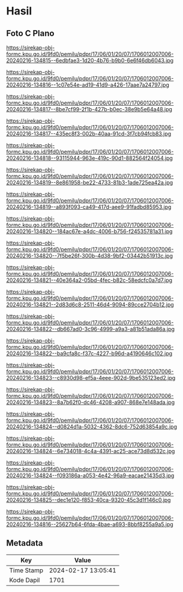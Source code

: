 # Hasil

## Foto C Plano

https://sirekap-obj-formc.kpu.go.id/9fd0/pemilu/pdpr/17/06/01/20/07/1706012007006-20240216-134815--6edbfae3-1d20-4b76-b9b0-6e6f46db6043.jpg

https://sirekap-obj-formc.kpu.go.id/9fd0/pemilu/pdpr/17/06/01/20/07/1706012007006-20240216-134816--1c07e54e-ad19-41d9-a426-17aae7a24797.jpg

https://sirekap-obj-formc.kpu.go.id/9fd0/pemilu/pdpr/17/06/01/20/07/1706012007006-20240216-134817--8be7cf99-2f1b-427b-b0ec-38e9b5e64a48.jpg

https://sirekap-obj-formc.kpu.go.id/9fd0/pemilu/pdpr/17/06/01/20/07/1706012007006-20240216-134817--435ec8f3-002b-40aa-91cd-3f7cb94fcb83.jpg

https://sirekap-obj-formc.kpu.go.id/9fd0/pemilu/pdpr/17/06/01/20/07/1706012007006-20240216-134818--93115944-963e-419c-90d1-882564f24054.jpg

https://sirekap-obj-formc.kpu.go.id/9fd0/pemilu/pdpr/17/06/01/20/07/1706012007006-20240216-134819--8e861958-be22-4733-81b3-1ade725ea42a.jpg

https://sirekap-obj-formc.kpu.go.id/9fd0/pemilu/pdpr/17/06/01/20/07/1706012007006-20240216-134819--a893f093-ca49-417d-aee9-91fadbd85953.jpg

https://sirekap-obj-formc.kpu.go.id/9fd0/pemilu/pdpr/17/06/01/20/07/1706012007006-20240216-134820--184ac67e-a4dc-4006-b756-f24535781a31.jpg

https://sirekap-obj-formc.kpu.go.id/9fd0/pemilu/pdpr/17/06/01/20/07/1706012007006-20240216-134820--7f5be26f-300b-4d38-9bf2-03442b51913c.jpg

https://sirekap-obj-formc.kpu.go.id/9fd0/pemilu/pdpr/17/06/01/20/07/1706012007006-20240216-134821--40e364a2-05bd-4fec-b82c-58edcfc0a7d7.jpg

https://sirekap-obj-formc.kpu.go.id/9fd0/pemilu/pdpr/17/06/01/20/07/1706012007006-20240216-134821--2d83d6c8-2511-46d4-9094-89cce2704b12.jpg

https://sirekap-obj-formc.kpu.go.id/9fd0/pemilu/pdpr/17/06/01/20/07/1706012007006-20240216-134822--db667ad0-3c96-4999-a9a3-a81b51ada86a.jpg

https://sirekap-obj-formc.kpu.go.id/9fd0/pemilu/pdpr/17/06/01/20/07/1706012007006-20240216-134822--ba9cfa8c-f37c-4227-b96d-a4190646c102.jpg

https://sirekap-obj-formc.kpu.go.id/9fd0/pemilu/pdpr/17/06/01/20/07/1706012007006-20240216-134823--c8930d98-ef5a-4eee-902d-9be535123ed2.jpg

https://sirekap-obj-formc.kpu.go.id/9fd0/pemilu/pdpr/17/06/01/20/07/1706012007006-20240216-134823--8a7b62f0-dc46-4208-a907-868e7e148ada.jpg

https://sirekap-obj-formc.kpu.go.id/9fd0/pemilu/pdpr/17/06/01/20/07/1706012007006-20240216-134824--d0824d1a-5032-4362-8dc6-752d63854a9c.jpg

https://sirekap-obj-formc.kpu.go.id/9fd0/pemilu/pdpr/17/06/01/20/07/1706012007006-20240216-134824--6e734018-4c4a-4391-ac25-ace73d8d532c.jpg

https://sirekap-obj-formc.kpu.go.id/9fd0/pemilu/pdpr/17/06/01/20/07/1706012007006-20240216-134824--f093186a-a053-4e42-96a9-eacae21435d3.jpg

https://sirekap-obj-formc.kpu.go.id/9fd0/pemilu/pdpr/17/06/01/20/07/1706012007006-20240216-134825--dec1e120-f853-40ca-9320-45c3d1f146c0.jpg

https://sirekap-obj-formc.kpu.go.id/9fd0/pemilu/pdpr/17/06/01/20/07/1706012007006-20240216-134816--25627b64-6fda-4bae-a693-8bbf8255a9a5.jpg


## Metadata

| Key        | Value               |
| ---------- | ------------------- |
| Time Stamp | 2024-02-17 13:05:41 |
| Kode Dapil | 1701                |



